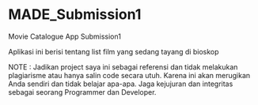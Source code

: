 # MADE_Submission1
Movie Catalogue App Submission1

Aplikasi ini berisi tentang list film yang sedang tayang di bioskop

NOTE : Jadikan project saya ini sebagai referensi dan tidak melakukan plagiarisme atau hanya salin code secara utuh. Karena ini akan merugikan Anda sendiri dan tidak belajar apa-apa.
Jaga kejujuran dan integritas sebagai seorang Programmer dan Developer.
